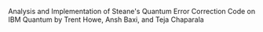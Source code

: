 Analysis and Implementation of Steane's Quantum Error Correction Code on IBM Quantum 
by Trent Howe, Ansh Baxi, and Teja Chaparala
